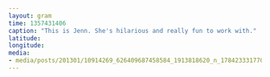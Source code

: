 ```yaml
---
layout: gram
time: 1357431406
caption: "This is Jenn. She's hilarious and really fun to work with."
latitude: 
longitude: 
media:
- media/posts/201301/10914269_626409687458584_1913818620_n_17842333177000351.jpg
---
```

